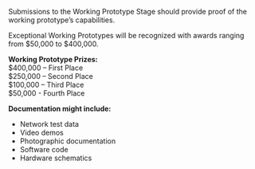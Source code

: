 Submissions to the Working Prototype Stage should provide proof of the working prototype’s capabilities.

Exceptional Working Prototypes will be recognized with awards ranging from $50,000 to $400,000.

**Working Prototype Prizes:**  
$400,000 – First Place  
$250,000 – Second Place  
$100,000 – Third Place  
$50,000 - Fourth Place  

**Documentation might include:**
+ Network test data  
+ Video demos  
+ Photographic documentation  
+ Software code  
+ Hardware schematics  
